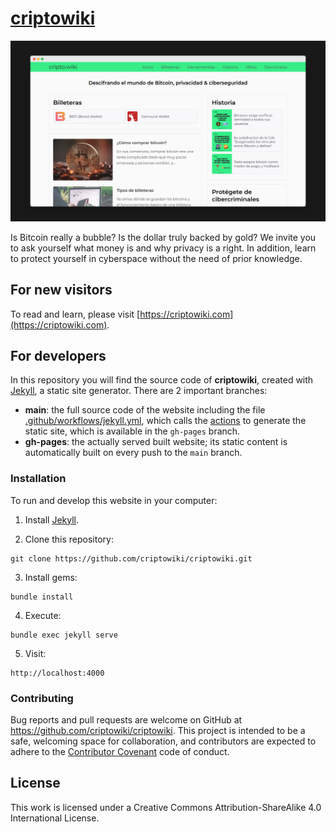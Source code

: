 # [criptowiki](https://criptowiki.com)
![criptowiki](/assets/img/screenshots/index.png?raw=true "criptowiki")

Is Bitcoin really a bubble? Is the dollar truly backed by gold? We invite you to ask yourself what money is and why privacy is a right. In addition, learn to protect yourself in cyberspace without the need of prior knowledge.


## For new visitors
To read and learn, please visit [https://criptowiki.com](https://criptowiki.com).


## For developers
In this repository you will find the source code of **criptowiki**, created with [Jekyll](https://jekyllrb.com/), a static site generator. There are 2 important branches:
- **main**: the full source code of the website including the file [.github/workflows/jekyll.yml](.github/workflows/jekyll.yml), which calls the [actions](https://docs.github.com/en/actions/creating-actions/about-actions) to generate the static site, which is available in the `gh-pages` branch.
- **gh-pages**: the actually served built website; its static content is automatically built on every push to the `main` branch.


### Installation
To run and develop this website in your computer:

1. Install [Jekyll](https://jekyllrb.com/docs/installation/).

2. Clone this repository:
```
git clone https://github.com/criptowiki/criptowiki.git
```

3. Install gems:
```
bundle install
```

4. Execute:
```
bundle exec jekyll serve
```

5. Visit:
```
http://localhost:4000
```

### Contributing
Bug reports and pull requests are welcome on GitHub at https://github.com/criptowiki/criptowiki. This project is intended to be a safe, welcoming space for collaboration, and contributors are expected to adhere to the [Contributor Covenant](http://contributor-covenant.org) code of conduct.


## License
This work is licensed under a Creative Commons Attribution-ShareAlike 4.0 International License.